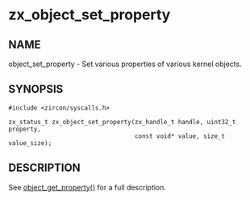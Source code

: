# zx_object_set_property

## NAME

object_set_property - Set various properties of various kernel objects.

## SYNOPSIS

```
#include <zircon/syscalls.h>

zx_status_t zx_object_set_property(zx_handle_t handle, uint32_t property,
                                   const void* value, size_t value_size);

```

## DESCRIPTION

See [object_get_property()](object_get_property.md) for a full description.

